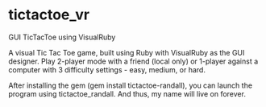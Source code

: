 tictactoe_vr
============

GUI TicTacToe using VisualRuby

A visual Tic Tac Toe game, built using Ruby with VisualRuby as the GUI designer.
Play 2-player mode with a friend (local only) or 1-player against a computer with 3 difficulty settings - easy, medium, or hard.

After installing the gem (gem install tictactoe-randall), you can launch the program using tictactoe_randall. And thus, my name will live on forever.
